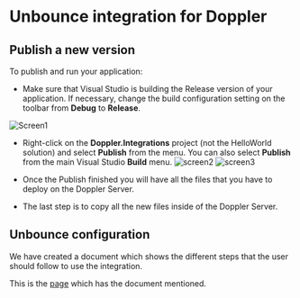 # Unbounce integration for Doppler

## Publish a new version

To publish and run your application:

- Make sure that Visual Studio is building the Release version of your application. If necessary, change the build configuration setting on the toolbar from **Debug** to **Release**.

![Screen1](https://docs.microsoft.com/en-us/dotnet/core/tutorials/media/publishing-with-visual-studio/toolbar.png)

- Right-click on the **Doppler.Integrations** project (not the HelloWorld solution) and select **Publish** from the menu. You can also select **Publish** from the main Visual Studio **Build** menu.
  ![screen2](https://docs.microsoft.com/en-us/dotnet/core/tutorials/media/publishing-with-visual-studio/publish1.png)
  ![screen3](https://docs.microsoft.com/en-us/dotnet/core/tutorials/media/publishing-with-visual-studio/publishwindow.png)

- Once the Publish finished you will have all the files that you have to deploy on the Doppler Server.

- The last step is to copy all the new files inside of the Doppler Server.

## Unbounce configuration

We have created a document which shows the different steps that the user should follow to use the integration.

This is the [page](http://confluence.makingsense.com/display/DOP/Configuracion+de+WebHook+en+Unbounce) which has the document mentioned.
